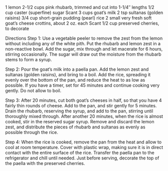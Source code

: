 1 lemon
2-1/2 cups pink rhubarb, trimmed and cut into 1-1/4″ lengths
1/2 cup caster (superfine) sugar
Scant 3 cups goat’s milk
2 tsp sultanas (golden raisins)
3/4 cup short-grain pudding (pearl) rice
2 small very fresh soft goat’s cheese crottins, about 2 oz. each
Scant 1/2 cup preserved cherries, to decorate

Directions
Step 1: Use a vegetable peeler to remove the zest from the lemon without including any of the white pith. Put the rhubarb and lemon zest in a non-reactive bowl. Add the sugar, mix through and let macerate for 6 hours, stirring occasionally. The sugar will draw out the moisture from the rhubarb stems to form a syrup.

Step 2: Pour the goat’s milk into a paella pan. Add the lemon zest and sultanas (golden raisins), and bring to a boil. Add the rice, spreading it evenly over the bottom of the pan, and reduce the heat to as low as possible. If you have a timer, set for 45 minutes and continue cooking very gently. Do not allow to boil.

Step 3: After 20 minutes, cut both goat’s cheeses in half, so that you have 4 fairly thin rounds of cheese. Add to the pan, and stir gently for 5 minutes. Drain the rhubarb, reserving the syrup, and add to the pan, stirring until thoroughly mixed through. After another 20 minutes, when the rice is almost cooked, stir in the reserved sugar syrup. Remove and discard the lemon zest, and distribute the pieces of rhubarb and sultanas as evenly as possible through the rice.

Step 4: When the rice is cooked, remove the pan from the heat and allow to cool at room temperature. Cover with plastic wrap, making sure it is in direct contact with the entire surface of the rice. Transfer the paella pan to the refrigerator and chill until needed. Just before serving, decorate the top of the paella with the preserved cherries.
